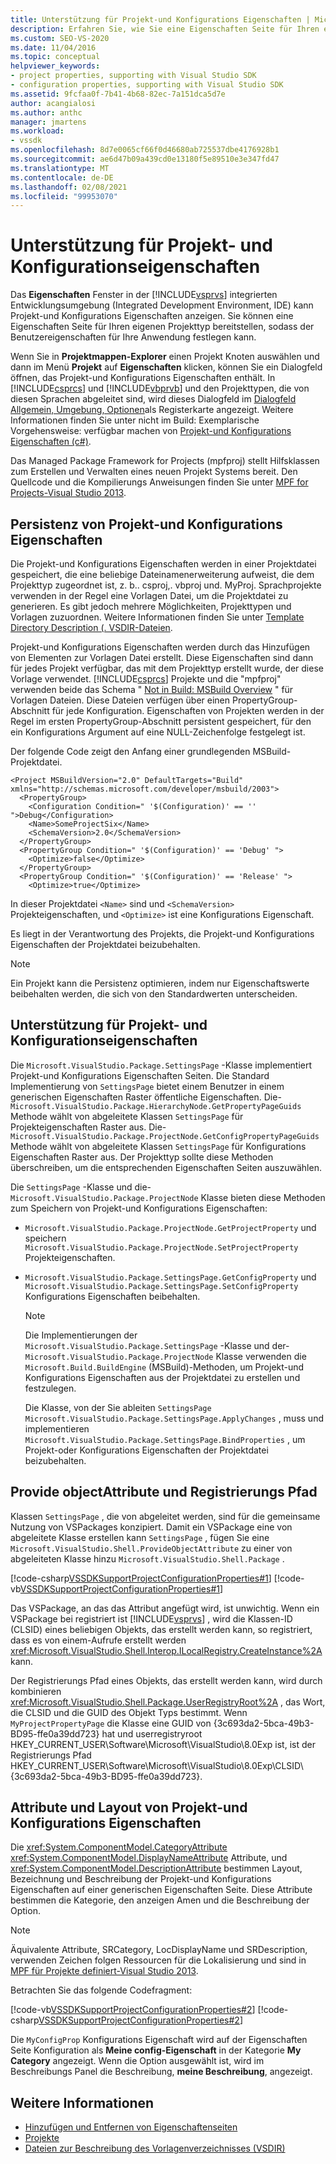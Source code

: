 ```yaml
---
title: Unterstützung für Projekt-und Konfigurations Eigenschaften | Microsoft-Dokumentation
description: Erfahren Sie, wie Sie eine Eigenschaften Seite für Ihren eigenen Projekttyp in der Visual Studio-IDE bereitstellen, in der erweiterte Eigenschaften für Projekte und Konfigurationen angezeigt werden können.
ms.custom: SEO-VS-2020
ms.date: 11/04/2016
ms.topic: conceptual
helpviewer_keywords:
- project properties, supporting with Visual Studio SDK
- configuration properties, supporting with Visual Studio SDK
ms.assetid: 9fcfaa0f-7b41-4b68-82ec-7a151dca5d7e
author: acangialosi
ms.author: anthc
manager: jmartens
ms.workload:
- vssdk
ms.openlocfilehash: 8d7e0065cf66f0d46680ab725537dbe4176928b1
ms.sourcegitcommit: ae6d47b09a439cd0e13180f5e89510e3e347fd47
ms.translationtype: MT
ms.contentlocale: de-DE
ms.lasthandoff: 02/08/2021
ms.locfileid: "99953070"
---
```

# <a name="support-for-project-and-configuration-properties"></a>Unterstützung für Projekt- und Konfigurationseigenschaften
Das **Eigenschaften** Fenster in der [!INCLUDE[vsprvs](../../code-quality/includes/vsprvs_md.md)] integrierten Entwicklungsumgebung (Integrated Development Environment, IDE) kann Projekt-und Konfigurations Eigenschaften anzeigen. Sie können eine Eigenschaften Seite für Ihren eigenen Projekttyp bereitstellen, sodass der Benutzereigenschaften für Ihre Anwendung festlegen kann.

 Wenn Sie in **Projektmappen-Explorer** einen Projekt Knoten auswählen und dann im Menü **Projekt** auf **Eigenschaften** klicken, können Sie ein Dialogfeld öffnen, das Projekt-und Konfigurations Eigenschaften enthält. In [!INCLUDE[csprcs](../../data-tools/includes/csprcs_md.md)] und [!INCLUDE[vbprvb](../../code-quality/includes/vbprvb_md.md)] und den Projekttypen, die von diesen Sprachen abgeleitet sind, wird dieses Dialogfeld im [Dialogfeld Allgemein, Umgebung, Optionen](../../ide/reference/general-environment-options-dialog-box.md)als Registerkarte angezeigt. Weitere Informationen finden Sie unter nicht im Build: Exemplarische Vorgehensweise: verfügbar machen von [Projekt-und Konfigurations Eigenschaften (c#)](/previous-versions/bb166517(v=vs.100)).

 Das Managed Package Framework for Projects (mpfproj) stellt Hilfsklassen zum Erstellen und Verwalten eines neuen Projekt Systems bereit. Den Quellcode und die Kompilierungs Anweisungen finden Sie unter [MPF for Projects-Visual Studio 2013](https://github.com/tunnelvisionlabs/MPFProj10).

## <a name="persistence-of-project-and-configuration-properties"></a>Persistenz von Projekt-und Konfigurations Eigenschaften
 Die Projekt-und Konfigurations Eigenschaften werden in einer Projektdatei gespeichert, die eine beliebige Dateinamenerweiterung aufweist, die dem Projekttyp zugeordnet ist, z. b.. csproj,. vbproj und. MyProj. Sprachprojekte verwenden in der Regel eine Vorlagen Datei, um die Projektdatei zu generieren. Es gibt jedoch mehrere Möglichkeiten, Projekttypen und Vorlagen zuzuordnen. Weitere Informationen finden Sie unter [Template Directory Description (. VSDIR-Dateien](../../extensibility/internals/template-directory-description-dot-vsdir-files.md).

 Projekt-und Konfigurations Eigenschaften werden durch das Hinzufügen von Elementen zur Vorlagen Datei erstellt. Diese Eigenschaften sind dann für jedes Projekt verfügbar, das mit dem Projekttyp erstellt wurde, der diese Vorlage verwendet. [!INCLUDE[csprcs](../../data-tools/includes/csprcs_md.md)] Projekte und die "mpfproj" verwenden beide das Schema " [Not in Build: MSBuild Overview](/previous-versions/visualstudio/visual-studio-2008/ms171452(v=vs.90)) " für Vorlagen Dateien. Diese Dateien verfügen über einen PropertyGroup-Abschnitt für jede Konfiguration. Eigenschaften von Projekten werden in der Regel im ersten PropertyGroup-Abschnitt persistent gespeichert, für den ein Konfigurations Argument auf eine NULL-Zeichenfolge festgelegt ist.

 Der folgende Code zeigt den Anfang einer grundlegenden MSBuild-Projektdatei.

```
<Project MSBuildVersion="2.0" DefaultTargets="Build" xmlns="http://schemas.microsoft.com/developer/msbuild/2003">
  <PropertyGroup>
    <Configuration Condition=" '$(Configuration)' == '' ">Debug</Configuration>
    <Name>SomeProjectSix</Name>
    <SchemaVersion>2.0</SchemaVersion>
  </PropertyGroup>
  <PropertyGroup Condition=" '$(Configuration)' == 'Debug' ">
    <Optimize>false</Optimize>
  </PropertyGroup>
  <PropertyGroup Condition=" '$(Configuration)' == 'Release' ">
    <Optimize>true</Optimize>
```

 In dieser Projektdatei `<Name>` sind und `<SchemaVersion>` Projekteigenschaften, und `<Optimize>` ist eine Konfigurations Eigenschaft.

 Es liegt in der Verantwortung des Projekts, die Projekt-und Konfigurations Eigenschaften der Projektdatei beizubehalten.

> [!NOTE]
> Ein Projekt kann die Persistenz optimieren, indem nur Eigenschaftswerte beibehalten werden, die sich von den Standardwerten unterscheiden.

## <a name="support-for-project-and-configuration-properties"></a>Unterstützung für Projekt- und Konfigurationseigenschaften
 Die `Microsoft.VisualStudio.Package.SettingsPage` -Klasse implementiert Projekt-und Konfigurations Eigenschaften Seiten. Die Standard Implementierung von `SettingsPage` bietet einem Benutzer in einem generischen Eigenschaften Raster öffentliche Eigenschaften. Die- `Microsoft.VisualStudio.Package.HierarchyNode.GetPropertyPageGuids` Methode wählt von abgeleitete Klassen `SettingsPage` für Projekteigenschaften Raster aus. Die- `Microsoft.VisualStudio.Package.ProjectNode.GetConfigPropertyPageGuids` Methode wählt von abgeleitete Klassen `SettingsPage` für Konfigurations Eigenschaften Raster aus. Der Projekttyp sollte diese Methoden überschreiben, um die entsprechenden Eigenschaften Seiten auszuwählen.

 Die `SettingsPage` -Klasse und die- `Microsoft.VisualStudio.Package.ProjectNode` Klasse bieten diese Methoden zum Speichern von Projekt-und Konfigurations Eigenschaften:

- `Microsoft.VisualStudio.Package.ProjectNode.GetProjectProperty` und speichern `Microsoft.VisualStudio.Package.ProjectNode.SetProjectProperty` Projekteigenschaften.

- `Microsoft.VisualStudio.Package.SettingsPage.GetConfigProperty` und `Microsoft.VisualStudio.Package.SettingsPage.SetConfigProperty` Konfigurations Eigenschaften beibehalten.

  > [!NOTE]
  > Die Implementierungen der `Microsoft.VisualStudio.Package.SettingsPage` -Klasse und der- `Microsoft.VisualStudio.Package.ProjectNode` Klasse verwenden die `Microsoft.Build.BuildEngine` (MSBuild)-Methoden, um Projekt-und Konfigurations Eigenschaften aus der Projektdatei zu erstellen und festzulegen.

  Die Klasse, von der Sie ableiten `SettingsPage` `Microsoft.VisualStudio.Package.SettingsPage.ApplyChanges` , muss und implementieren `Microsoft.VisualStudio.Package.SettingsPage.BindProperties` , um Projekt-oder Konfigurations Eigenschaften der Projektdatei beizubehalten.

## <a name="provideobjectattribute-and-registry-path"></a>Provide objectAttribute und Registrierungs Pfad
 Klassen `SettingsPage` , die von abgeleitet werden, sind für die gemeinsame Nutzung von VSPackages konzipiert. Damit ein VSPackage eine von abgeleitete Klasse erstellen kann `SettingsPage` , fügen Sie eine `Microsoft.VisualStudio.Shell.ProvideObjectAttribute` zu einer von abgeleiteten Klasse hinzu `Microsoft.VisualStudio.Shell.Package` .

 [!code-csharp[VSSDKSupportProjectConfigurationProperties#1](../../extensibility/internals/codesnippet/CSharp/support-for-project-and-configuration-properties_1.cs)]
 [!code-vb[VSSDKSupportProjectConfigurationProperties#1](../../extensibility/internals/codesnippet/VisualBasic/support-for-project-and-configuration-properties_1.vb)]

 Das VSPackage, an das das Attribut angefügt wird, ist unwichtig. Wenn ein VSPackage bei registriert ist [!INCLUDE[vsprvs](../../code-quality/includes/vsprvs_md.md)] , wird die Klassen-ID (CLSID) eines beliebigen Objekts, das erstellt werden kann, so registriert, dass es von einem-Aufrufe erstellt werden <xref:Microsoft.VisualStudio.Shell.Interop.ILocalRegistry.CreateInstance%2A> kann.

 Der Registrierungs Pfad eines Objekts, das erstellt werden kann, wird durch kombinieren <xref:Microsoft.VisualStudio.Shell.Package.UserRegistryRoot%2A> , das Wort, die CLSID und die GUID des Objekt Typs bestimmt. Wenn `MyProjectPropertyPage` die Klasse eine GUID von {3c693da2-5bca-49b3-BD95-ffe0a39dd723} hat und userregistryroot HKEY_CURRENT_USER\Software\Microsoft\VisualStudio\8.0Exp ist, ist der Registrierungs Pfad HKEY_CURRENT_USER\Software\Microsoft\VisualStudio\8.0Exp\CLSID\\ {3c693da2-5bca-49b3-BD95-ffe0a39dd723}.

## <a name="project-and-configuration-property-attributes-and-layout"></a>Attribute und Layout von Projekt-und Konfigurations Eigenschaften
 Die <xref:System.ComponentModel.CategoryAttribute> <xref:System.ComponentModel.DisplayNameAttribute> Attribute, und <xref:System.ComponentModel.DescriptionAttribute> bestimmen Layout, Bezeichnung und Beschreibung der Projekt-und Konfigurations Eigenschaften auf einer generischen Eigenschaften Seite. Diese Attribute bestimmen die Kategorie, den anzeigen Amen und die Beschreibung der Option.

> [!NOTE]
> Äquivalente Attribute, SRCategory, LocDisplayName und SRDescription, verwenden Zeichen folgen Ressourcen für die Lokalisierung und sind in [MPF für Projekte definiert-Visual Studio 2013](https://github.com/tunnelvisionlabs/MPFProj10).

 Betrachten Sie das folgende Codefragment:

 [!code-vb[VSSDKSupportProjectConfigurationProperties#2](../../extensibility/internals/codesnippet/VisualBasic/support-for-project-and-configuration-properties_2.vb)]
 [!code-csharp[VSSDKSupportProjectConfigurationProperties#2](../../extensibility/internals/codesnippet/CSharp/support-for-project-and-configuration-properties_2.cs)]

 Die `MyConfigProp` Konfigurations Eigenschaft wird auf der Eigenschaften Seite Konfiguration als **Meine config-Eigenschaft** in der Kategorie **My Category** angezeigt. Wenn die Option ausgewählt ist, wird im Beschreibungs Panel die Beschreibung, **meine Beschreibung**, angezeigt.

## <a name="see-also"></a>Weitere Informationen
- [Hinzufügen und Entfernen von Eigenschaftenseiten](../../extensibility/adding-and-removing-property-pages.md)
- [Projekte](../../extensibility/internals/projects.md)
- [Dateien zur Beschreibung des Vorlagenverzeichnisses (VSDIR)](../../extensibility/internals/template-directory-description-dot-vsdir-files.md)